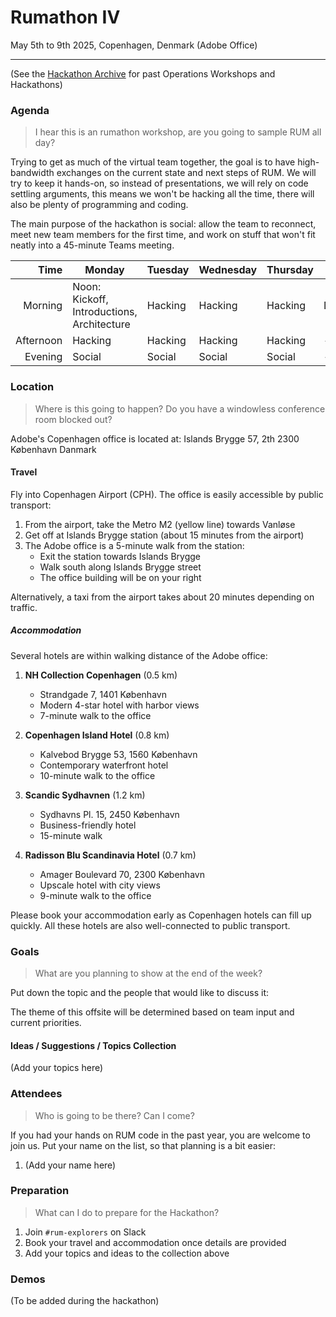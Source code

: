 # Rumathon IV

May 5th to 9th 2025, Copenhagen, Denmark (Adobe Office)

---

(See the [Hackathon Archive](./README.md) for past Operations Workshops and Hackathons)

### Agenda

> I hear this is an rumathon workshop, are you going to sample RUM all day?

Trying to get as much of the virtual team together, the goal is to have high-bandwidth exchanges on the current state and next steps of RUM. We will try to keep it hands-on, so instead
of presentations, we will rely on code settling arguments, this means we won't be hacking all the time, there will also be plenty
of programming and coding.

The main purpose of the hackathon is social: allow the team to reconnect, meet new team members for the first time, and work on
stuff that won't fit neatly into a 45-minute Teams meeting.

|      Time | Monday                                                 | Tuesday | Wednesday | Thursday | Friday  |
| --------: | ------------------------------------------------------ | ------- | --------- | -------- | ------- |
|   Morning | Noon: Kickoff, Introductions, Architecture             | Hacking | Hacking   | Hacking  | Demos   |
| Afternoon | Hacking                                                | Hacking | Hacking   | Hacking  | -       |
|   Evening | Social                                                 | Social  | Social    | Social   | -       |

### Location

> Where is this going to happen? Do you have a windowless conference room blocked out?

Adobe's Copenhagen office is located at:
Islands Brygge 57, 2th
2300 København
Danmark

#### Travel

Fly into Copenhagen Airport (CPH). The office is easily accessible by public transport:

1. From the airport, take the Metro M2 (yellow line) towards Vanløse
2. Get off at Islands Brygge station (about 15 minutes from the airport)
3. The Adobe office is a 5-minute walk from the station:
   - Exit the station towards Islands Brygge
   - Walk south along Islands Brygge street
   - The office building will be on your right

Alternatively, a taxi from the airport takes about 20 minutes depending on traffic.

##### Accommodation

Several hotels are within walking distance of the Adobe office:

1. **NH Collection Copenhagen** (0.5 km)
   - Strandgade 7, 1401 København
   - Modern 4-star hotel with harbor views
   - 7-minute walk to the office

2. **Copenhagen Island Hotel** (0.8 km)
   - Kalvebod Brygge 53, 1560 København
   - Contemporary waterfront hotel
   - 10-minute walk to the office

3. **Scandic Sydhavnen** (1.2 km)
   - Sydhavns Pl. 15, 2450 København
   - Business-friendly hotel
   - 15-minute walk

4. **Radisson Blu Scandinavia Hotel** (0.7 km)
   - Amager Boulevard 70, 2300 København
   - Upscale hotel with city views
   - 9-minute walk to the office

Please book your accommodation early as Copenhagen hotels can fill up quickly. All these hotels are also well-connected to public transport.

### Goals

> What are you planning to show at the end of the week?

Put down the topic and the people that would like to discuss it:

The theme of this offsite will be determined based on team input and current priorities.

#### Ideas / Suggestions / Topics Collection

(Add your topics here)

### Attendees

> Who is going to be there? Can I come?

If you had your hands on RUM code in the past year, you are welcome to join us. Put your name on the list, so that planning is a bit easier:

1. (Add your name here)

### Preparation

> What can I do to prepare for the Hackathon?

1. Join `#rum-explorers` on Slack
2. Book your travel and accommodation once details are provided
3. Add your topics and ideas to the collection above

### Demos

(To be added during the hackathon) 